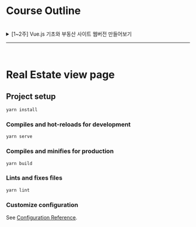 # Course Outline

<br>

<details>
<summary>  [1~2주] Vue.js 기초와 부동산 사이트 웹버전 만들어보기   </summary>
<div markdown="1">

- Vue CLI 프로젝트 기본 설치와 환경셋팅

- 개발 서버띄우기

- Bootstrap-vue를 이용한 UI 개발과 반응형 레이아웃 

- 기본적인 데이터 다루기 (v-bind 데이터바인딩 등)

- 카드 컴포넌트 만들고 첨부하는 법 (.vue 단일 컴포넌트 파일)

- 반복문으로 카드 컴포넌트 여러번 첨부하는 법 (v-for)

- 컴포넌트에게 쇼핑몰 데이터 전해주는 법 (Props) 

- 기본적인 정렬기능 만들기 (methods)

- if문을 이용해 모달창(상품 상세페이지) 만들기  (v-if)

- 컴포넌트에 이벤트 리스너 달아서 정렬 기능 만들기 (native events)

- 유저가 데이터를 바꾸는 역방향 바인딩 (v-model)

- 라이프사이클 함수 (mounted 등)

</div>
</details>

---
<br>

# Real Estate view page

## Project setup
```
yarn install
```

### Compiles and hot-reloads for development
```
yarn serve
```

### Compiles and minifies for production
```
yarn build
```

### Lints and fixes files
```
yarn lint
```

### Customize configuration
See [Configuration Reference](https://cli.vuejs.org/config/).
